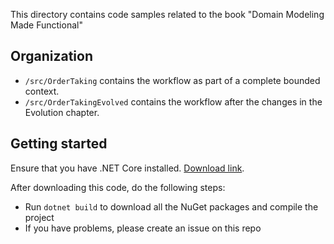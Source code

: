 This directory contains code samples related to the book "Domain Modeling Made Functional"

## Organization

* `/src/OrderTaking` contains the workflow as part of a complete bounded context.
* `/src/OrderTakingEvolved` contains the workflow after the changes in the Evolution chapter.

## Getting started

Ensure that you have .NET Core installed. [Download link](https://dotnet.microsoft.com/download).

After downloading this code, do the following steps:

* Run `dotnet build` to download all the NuGet packages and compile the project
* If you have problems, please create an issue on this repo

